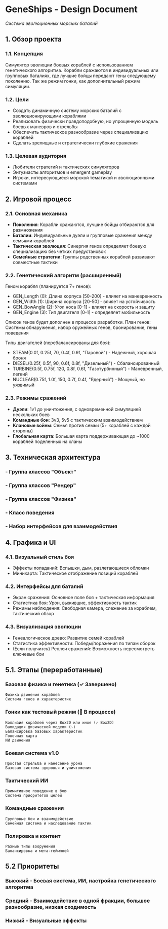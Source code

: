 # GeneShips - Design Document

*Система эволюционных морских баталий*

## 1. Обзор проекта

### 1.1. Концепция

Симулятор эволюции боевых кораблей с использованием генетического алгоритма. Корабли сражаются в индивидуальных или
групповых баталиях, где лучшие бойцы передают гены следующему поколению. Так же режим гонки, как дополнительный режим
симуляции.

### 1.2. Цели

- Создать динамичную систему морских баталий с эволюционирующими кораблями
- Реализовать физически правдоподобную, но упрощенную модель боевых маневров и стрельбы
- Обеспечить тактическое разнообразие через специализацию кораблей
- Сделать зрелищные и стратегически глубокие сражения

### 1.3. Целевая аудитория

- Любители стратегий и тактических симуляторов
- Энтузиасты алгоритмов и emergent gameplay
- Игроки, интересующиеся морской тематикой и эволюционными системами

## 2. Игровой процесс

### 2.1. Основная механика

- **Поколения**: Корабли сражаются, лучшие бойцы отбираются для размножения
- **Баталии**: Индивидуальные дуэли и групповые сражения между семьями кораблей
- **Тактическая эволюция**: Синергия генов определяет боевую специализацию без четких предустановок
- **Семейные стратегии**: Группы родственных кораблей развивают совместные тактики

### 2.2. Генетический алгоритм (расширенный)

Геном корабля (планируется 7+ генов):

- GEN_Length (0): Длина корпуса [50-200] - влияет на маневренность
- GEN_Width (1): Ширина корпуса [20-50] - влияет на устойчивость
- GEN_BowAngle (2): Угол носа [0-1] - влияет на скорость и защиту
- GEN_Engine (3): Тип двигателя [0-1] - определяет мобильность

Список генов будет дополнен в процессе разработки. План генов:
Системы обнаружения, набор оружейных генов, бронирование, гены поведения

Типы двигателей (перебалансированы для боя):

- STEAM(0.0f, 0.25f, 70, 0.4f, 0.9f, "Паровой") - Надежный, хорошая броня
- DIESEL(0.25f, 0.5f, 90, 0.6f, 0.8f, "Дизельный") - Сбалансированный
- TURBINE(0.5f, 0.75f, 120, 0.8f, 0.6f, "Газотурбинный") - Маневренный, легкий
- NUCLEAR(0.75f, 1.0f, 150, 0.7f, 0.4f, "Ядерный") - Мощный, но уязвимый

### 2.3. Режимы сражений

- **Дуэли**: 1v1 до уничтожения, с одновременной симуляцией нескольких боев
- **Командные бои**: 3v3, 5v5 с тактическим взаимодействием
- **Клановые войны**: Семья против семьи (5+ кораблей с каждой стороны)
- **Глобальная карта**: Большая карта поддерживающая до ~1000 кораблей поделенных на кланы

## 3. Техническая архитектура

### - Группа классов "Объект"

### - Группа классов "Рендер"

### - Группа классов "Физика"

### - Класс поведения

### - Набор интерфейсов для взаимодействия

## 4. Графика и UI

### 4.1. Визуальный стиль боя

- Эффекты попаданий: Вспышки, дым, разлетающиеся обломки
- Миникарта: Тактическое отображение позиций кораблей

### 4.2. Интерфейсы для баталий

- Экран сражения: Основное поле боя + тактическая информация
- Статистика боя: Урон, выжившие, эффективность тактик
- Режимы наблюдения: Свободная камера, слежение за кораблем, тактический обзор

### 4.3. Визуализация эволюции

- Генеалогическое древо: Развитие семей кораблей
- Статистика эффективности: Победы/поражения по типам сборок
- (Если получится) Реплеи сражений: Возможность пересмотреть ключевые бои

## 5.1. Этапы (переработанные)

### Базовая физика и генетика (✓ Завершено)

    Физика движения кораблей
    Система генов и характеристик

### Гонки как тестовый режим (🚧 В процессе)

    Коллизия кораблей через Box2D или иное (✓ Box2D)
    Валидация физической модели (~)
    Балансировка базовых характеристик
    Гоночная карта
    ИИ движения

### Боевая система v1.0

    Простая стрельба и нанесение урона
    Базовая система здоровья и уничтожения

### Тактический ИИ

    Примитивное поведение в бою
    Система приоритетов целей

### Командные сражения

    Групповые бои и взаимодействие
    Семейная система и наследование тактик

### Полировка и контент

    Разные типы вооружения
    Балансировка и мета-геймплей

## 5.2 Приоритеты

### Высокий - Боевая система, ИИ, настройка генетического алгоритма

### Средний - Взаимодействие в одной фракции, большое разнообразие, низкая сходимость

### Низкий - Визуальные эффекты


